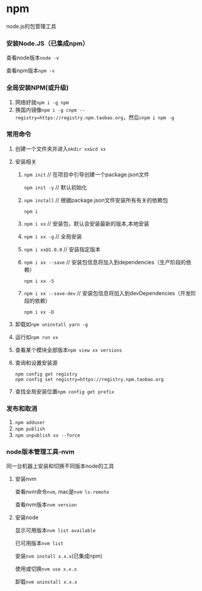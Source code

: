 # npm

node.js的包管理工具

### 安装Node.JS（已集成npm）

查看node版本`node -v`

查看npm版本`npm -v`

### 全局安装NPM(或升级)

1. 网络好就`npm i -g npm`
2. 换国内镜像`npm i -g cnpm --registry=https://registry.npm.taobao.org`，然后`cnpm i npm -g`

### 常用命令

1. 创建一个文件夹并进入`mkdir xx&cd xx`
2. 安装相关
   1. `npm init`  // 在项目中引导创建一个package.json文件
   
      `npm init -y` // 默认初始化
   
   2. `npm install` // 根据package.json文件安装所有有关的依赖包
   
      `npm i` 

   3. `npm i xx` // 安装包，默认会安装最新的版本,本地安装
   
   4. `npm i xx -g` // 全局安装
   
   5. `npm i xx@1.0.0` // 安装指定版本
   
   6. `npm i xx --save` // 安装包信息将加入到dependencies（生产阶段的依赖）
   
      `npm i xx -S`
   
   7. `npm i xx --save-dev` // 安装包信息将加入到devDependencies（开发阶段的依赖）
   
      `npm i xx -D`
   
3. 卸载如`npm uninstall yarn -g`

4. 运行如`npm run xx`

5. 查看某个模块全部版本`npm view xx versions`

6. 查询和设置安装源

   ```
   npm config get registry
   npm config set registry=https://registry.npm.taobao.org
   ```

7. 查找全局安装位置`npm config get prefix`

### 发布和取消
1. `npm adduser`
2. `npm publish`
3. `npm unpublish xx --force`

### node版本管理工具-nvm

同一台机器上安装和切换不同版本node的工具

1. 安装nvm

   查看nvm命令`nvm`, mac是`nvm ls-remote`

   查看nvm版本`nvm version`

2. 安装node

   显示可用版本`nvm list available`

   已可用版本`nvm list`

   安装`nvm install x.x.x`(已集成npm)

   使用或切换`nvm use x.x.x`

   卸载`nvm uninstall x.x.x`

   
